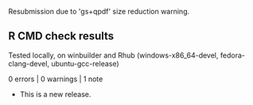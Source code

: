 Resubmission due to 'gs+qpdf' size reduction warning.

## R CMD check results
Tested locally, on winbuilder and Rhub (windows-x86_64-devel, fedora-clang-devel, ubuntu-gcc-release)

0 errors | 0 warnings | 1 note

* This is a new release.